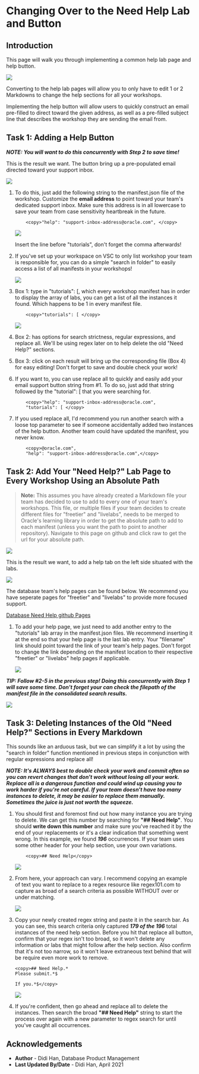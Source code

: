 # Changing Over to the Need Help Lab and Button                               

## Introduction

[](youtube:fkKxokdf7I0)

This page will walk you through implementing a common help lab page and help button.

![](images/help-tab-goal.png)

Converting to the help lab pages will allow you to only have to edit 1 or 2 Markdowns to change the help sections for all your workshops.

Implementing the help button will allow users to quickly construct an email pre-filled to direct toward the given address, as well as a pre-filled subject line that describes the workshop they are sending the email from.

## Task 1: Adding a Help Button

[](youtube:grvsGwSkylg)

***NOTE: You will want to do this concurrently with Step 2 to save time!***

This is the result we want. The button bring up a pre-populated email directed toward your support inbox.

![](images/help-button2.png)

1. To do this, just add the following string to the manifest.json file of the workshop. Customize the **email address** to point toward your team's dedicated support inbox. Make sure this address is in all lowercase to save your team from case sensitivity heartbreak in the future.

    ````
        <copy>"help": "support-inbox-address@oracle.com", </copy>
    ````
    ![](images/manifest-temp.png)

    Insert the line before "tutorials", don't forget the comma afterwards!

2. If you've set up your workspace on VSC to only list workshop your team is responsible for, you can do a simple "search in folder" to easily access a list of all manifests in your workshops!

    ![](images/find-in-folder.png)

3. Box 1: type in "tutorials": [, which every workshop manifest has in order to display the array of labs, you can get a list of all the instances it found. Which happens to be 1 in every manifest file.

    ````
        <copy>"tutorials": [ </copy>
    ````
    ![](images/search-tutorials.png)

4. Box 2: has options for search strictness, regular expressions, and replace all. We'll be using regex later on to help delete the old "Need Help?" sections.

5. Box 3: click on each result will bring up the corresponding file (Box 4) for easy editing! Don't forget to save and double check your work!

6. If you want to, you can use replace all to quickly and easily add your email support button string from #1. To do so, just add that string followed by the "tutorial": [ that you were searching for.

    ````
        <copy>"help": "support-inbox-address@oracle.com",
        "tutorials": [ </copy>
    ````

7. If you used replace all, I'd recommend you run another search with a loose top parameter to see if someone accidentally added two instances of the help button. Another team could have updated the manifest, you never know.

    ````
        <copy>@oracle.com",
        "help": "support-inbox-address@oracle.com",</copy>
    ````


## Task 2: Add Your "Need Help?" Lab Page to Every Workshop Using an Absolute Path

[](youtube:YXXzJmYBs1g)

  > **Note:** This assumes you have already created a Markdown file your team has decided to use to add to every one of your team's workshops. This file, or multiple files if your team decides to create different files for "freetier" and "livelabs", needs to be merged to Oracle's learning library in order to get the absolute path to add to each manifest (unless you want the path to point to another repository). Navigate to this page on github and click raw to get the url for your absolute path.

![](images/raw3.png)


This is the result we want, to add a help tab on the left side situated with the labs.

![](images/help-tab-goal.png)

The database team's help pages can be found below. We recommend you have seperate pages for "freetier" and "livelabs" to provide more focused support.

[Database Need Help github Pages](https://github.com/oracle-livelabs/common/tree/main/labs/need-help)


1. To add your help page, we just need to add another entry to the "tutorials" lab array in the manifest.json files. We recommend inserting it at the end so that your help page is the last lab entry. Your "filename" link should point toward the link of your team's help pages. Don't forgot to change the link depending on the manifest location to their respective "freetier" or "livelabs" help pages if applicable.

    ![](images/need-help-insert.png)

***TIP: Follow #2-5 in the previous step! Doing this concurrently with Step 1 will save some time. Don't forget your can check the filepath of the manifest file in the consolidated search results.***

![](images/search-path.png)

## Task 3: Deleting Instances of the Old "Need Help?" Sections in Every Markdown

[](youtube:_N3CHyrJxMk)

This sounds like an arduous task, but we can simplify it a lot by using the "search in folder" function mentioned in previous steps in conjunction with regular expressions and replace all!

***NOTE: It's ALWAYS best to double check your work and commit often so you can revert changes that don't work without losing all your work. Replace all is a dangerous function and could wind up causing you to work harder if you're not careful.  If your team doesn't have too many instances to delete, it may be easier to replace them manually. Sometimes the juice is just not worth the squeeze.***

1. You should first and foremost find out how many instance you are trying to delete. We can get this number by searching for **"## Need Help"**. You should **write down this number** and make sure you've reached it by the end of your replacements or it's a clear indication that something went wrong. In this example, we found ***196*** occurrences. If your team uses some other header for your help section, use your own variations.

    ````
        <copy>## Need Help</copy>
    ````

    ![](images/need-help-count.png)

2. From here, your approach can vary. I recommend copying an example of text you want to replace to a regex resource like regex101.com to capture as broad of a search criteria as possible WITHOUT over or under matching.

    ![](images/regex-101.png)

3. Copy your newly created regex string and paste it in the search bar. As you can see, this search criteria only captured ***179 of the 196*** total instances of the need help section.  Before you hit that replace all button, confirm that your regex isn't too broad, so it won't delete any information or labs that might follow after the help section. Also confirm that it's not too narrow, so it won't leave extraneous text behind that will be require even more work to remove.

    ````
    <copy>## Need Help.*
    Please submit.*$

    If you.*$</copy>
    ````
    ![](images/regex-search-result.png)


4. If you're confident, then go ahead and replace all to delete the instances. Then search the broad **"## Need Help"** string to start the process over again with a new parameter to regex search for until you've caught all occurrences.

## Acknowledgements

* **Author** - Didi Han, Database Product Management
* **Last Updated By/Date** - Didi Han, April 2021
